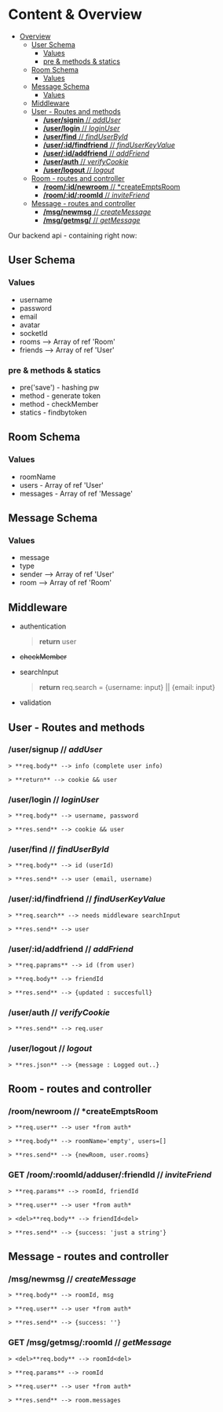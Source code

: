 # Content & Overview

- [Overview](#overview)
  - [User Schema](#user-schema)
    - [Values](#values)
    - [pre & methods & statics](#pre--methods--statics)
  - [Room Schema](#room-schema)
    - [Values](#values-1)
  - [Message Schema](#message-schema)
    - [Values](#values-2)
  - [Middleware](#middleware)
  - [User - Routes and methods](#user---routes-and-methods)
    - [**/user/signin** // *addUser*](#usersignin--adduser)
    - [**/user/login** // *loginUser*](#userlogin--loginuser)
    - [**/user/find** // *findUserById*](#userfind--finduserbyid)
    - [**/user/:id/findfriend** // *findUserKeyValue*](#useridfindfriend--finduserkeyvalue)
    - [**/user/:id/addfriend** // *addFriend*](#useridaddfriend--addfriend)
    - [**/user/auth** // *verifyCookie*](#userauth--verifycookie)
    - [**/user/logout** // *logout*](#userlogout--logout)
  - [Room - routes and controller](#room---routes-and-controller)
    - [**/room/:id/newroom** // *createEmptsRoom](#roomidnewroom--createemptsroom)
    - [**/room/:id/:roomId** // *inviteFriend*](#roomidroomid--invitefriend)
  - [Message - routes and controller](#message---routes-and-controller)
    - [**/msg/newmsg** // *createMessage*](#msgnewmsg--createmessage)
    - [**/msg/getmsg/** // *getMessage*](#msggetmsg--getmessage)


Our backend api - containing right now:

## User Schema 
### Values
- username
- password
- email
- avatar
- socketId
- rooms --> Array of ref 'Room'
- friends --> Array of ref 'User'
### pre & methods & statics
- pre('save') - hashing pw
- method - generate token
- method - checkMember
- statics - findbytoken 

## Room Schema
### Values
- roomName
- users - Array of ref 'User'
- messages - Array of ref 'Message'

## Message Schema
### Values
- message
- type
- sender --> Array of ref 'User'
- room --> Array of ref 'Room'


## Middleware
- authentication
  
    > **return** user
- <del>checkMember
- searchInput

    > **return** req.search = {username: input} || {email: input}
- validation 

## User - Routes and methods
### **/user/signup** // *addUser*
    > **req.body** --> info (complete user info)

    > **return** --> cookie && user
### **/user/login** // *loginUser*
    > **req.body** --> username, password

    > **res.send** --> cookie && user

### **/user/find** // *findUserById*
    > **req.body** --> id (userId)

    > **res.send** --> user (email, username)

### **/user/:id/findfriend** // *findUserKeyValue*
    > **req.search** --> needs middleware searchInput

    > **res.send** --> user

### **/user/:id/addfriend** // *addFriend*
    > **req.paprams** --> id (from user)

    > **req.body** --> friendId

    > **res.send** --> {updated : succesfull}

### **/user/auth** // *verifyCookie*
    > **res.send** --> req.user

### **/user/logout** // *logout*
    > **res.json** --> {message : Logged out..}


## Room - routes and controller
### **/room/newroom** // *createEmptsRoom
    > **req.user** --> user *from auth*
  
    > **req.body** --> roomName='empty', users=[]

    > **res.send** --> {newRoom, user.rooms}
### **GET  /room/:roomId/adduser/:friendId** // *inviteFriend*
    > **req.params** --> roomId, friendId
  
    > **req.user** --> user *from auth*
  
    > <del>**req.body** --> friendId<del>

    > **res.send** --> {success: 'just a string'}

## Message - routes and controller
### **/msg/newmsg** // *createMessage*
    > **req.body** --> roomId, msg

    > **req.user** --> user *from auth*

    > **res.send** --> {success: ''}

### **GET  /msg/getmsg/:roomId** // *getMessage*
    > <del>**req.body** --> roomId<del>

    > **req.params** --> roomId
  
    > **req.user** --> user *from auth* 

    > **res.send** --> room.messages
